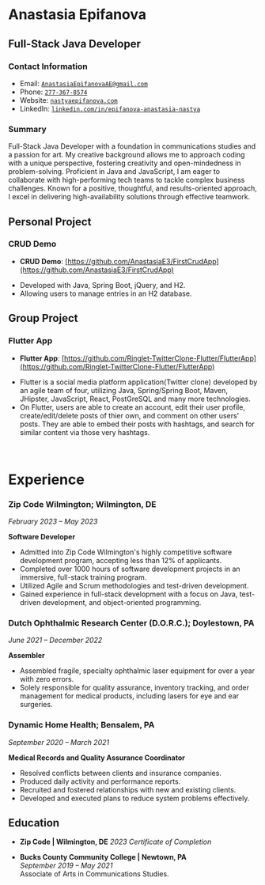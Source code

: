 <script src="http://code.jquery.com/jquery-1.4.2.min.js"></script> <script> var x = document.getElementsByClassName("site-footer-credits"); setTimeout(() => { x[0].remove(); }, 10); </script>

<div class="header-bar"></div>
 <link rel="stylesheet" type="text/css" media="all" href="./style.css" />

<meta property="og:title" content="Anastasia-Epifanova-Public-Portfolio"/>

# Anastasia Epifanova 

## Full-Stack Java Developer

### Contact Information

* Email: [`AnastasiaEpifanovaAE@gmail.com`](AnastasiaEpifanovaAE@gmail.com)
* Phone: [`277-367-8574`](tel:+1-267-367-8574)
* Website: [`nastyaepifanova.com`](http://nastyaepifanova.com)
* LinkedIn: [`linkedin.com/in/epifanova-anastasia-nastya`](https://www.linkedin.com/in/epifanova-anastasia-nastya)

### Summary

Full-Stack Java Developer with a foundation in communications studies and a passion for art. My creative background allows me to approach coding with a unique perspective, fostering creativity and open-mindedness in problem-solving. Proficient in Java and JavaScript, I am eager to collaborate with high-performing tech teams to tackle complex business challenges. Known for a positive, thoughtful, and results-oriented approach, I excel in delivering high-availability solutions through effective teamwork.

## Personal Project

### CRUD Demo

- **CRUD Demo**: [https://github.com/AnastasiaE3/FirstCrudApp](https://github.com/AnastasiaE3/FirstCrudApp) 
* Developed with Java, Spring Boot, jQuery, and H2.
* Allowing users to manage entries in an H2 database.

## Group Project

### Flutter App

- **Flutter App**: [https://github.com/Ringlet-TwitterClone-Flutter/FlutterApp](https://github.com/Ringlet-TwitterClone-Flutter/FlutterApp)
* Flutter is a social media platform application(Twitter clone) developed by an agile team of four, utilizing Java, Spring/Spring Boot, Maven, JHipster, JavaScript, React, PostGreSQL and many more technologies.
* On Flutter, users are able to create an account, edit their user profile, create/edit/delete posts of thier own, and comment on other users' posts. They are able to embed their posts with hashtags, and search for similar content via those very hashtags.



<div style="page-break-before: always;"></div>
<br class="print-only">

# Experience
### Zip Code Wilmington; Wilmington, DE 
*February 2023 – May 2023*

**Software Developer**
- Admitted into Zip Code Wilmington's highly competitive software development program, accepting less than 12% of applicants.
- Completed over 1000 hours of software development projects in an immersive, full-stack training program.
- Utilized Agile and Scrum methodologies and test-driven development.
- Gained experience in full-stack development with a focus on Java, test-driven development, and object-oriented programming.

### Dutch Ophthalmic Research Center (D.O.R.C.); Doylestown, PA 
*June 2021 – December 2022*

**Assembler**
- Assembled fragile, specialty ophthalmic laser equipment for over a year with zero errors.
- Solely responsible for quality assurance, inventory tracking, and order management for medical products, including lasers for eye and ear surgeries.

### Dynamic Home Health; Bensalem, PA 
*September 2020 – March 2021*

**Medical Records and Quality Assurance Coordinator**
- Resolved conflicts between clients and insurance companies.
- Produced daily activity and performance reports.
- Recruited and fostered relationships with new and existing clients.
- Developed and executed plans to reduce system problems effectively.

## Education
- **Zip Code | Wilmington, DE**
 *2023 Certificate of Completion*

- **Bucks County Community College | Newtown, PA**  
  *September 2019 – May 2021*  
  Associate of Arts in Communications Studies.


